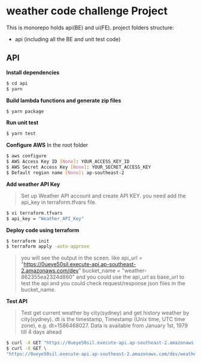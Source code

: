 # weather code challenge Project

This is monorepo holds api(BE) and ui(FE). project folders
structure:
- api (including all the BE and unit test code)

## API

**Install dependencies**
```bash
$ cd api
$ yarn
```
**Build lambda functions and generate zip files**
```bash
$ yarn package
```

**Run unit test**
```bash
$ yarn test
```

**Configure AWS**
In the root folder
```bash
$ aws configure
$ AWS Access Key ID [None]: YOUR_ACCESS_KEY_ID
$ AWS Secret Access Key [None]: YOUR_SECRET_ACCESS_KEY
$ Default region name [None]: ap-southeast-2
```

**Add weather API Key**
> Set up Weather API account and create API KEY. you need
add the api_key in terraform.tfvars file.
```bash
$ vi terraform.tfvars
$ api_key = "Weather_API_Key"
```

**Deploy code using terraform**
```bash
$ terraform init
$ terraform apply -auto-approve
```
> you will see the output in the sceen. like
api_url = "https://0ueye50sil.execute-api.ap-southeast-2.amazonaws.com/dev"
bucket_name = "weather-862355ea2324d860"
and you could use the api_url as base_url to test the api and you could check request/response json files in the bucket_name.

**Test API**
> Test get current weather by city(sydney) and get history weather by city(sydney). dt is the timestamp, Timestamp (Unix time, UTC time zone), e.g. dt=1586468027. Data is available from January 1st, 1979 till 4 days ahead
```bash
$ curl -X GET "https://0ueye50sil.execute-api.ap-southeast-2.amazonaws.com/dev/weather/sydney"
$ curl -X GET \
"https://0ueye50sil.execute-api.ap-southeast-2.amazonaws.com/dev/weather/history/sydney?dt=1643803200"
```

